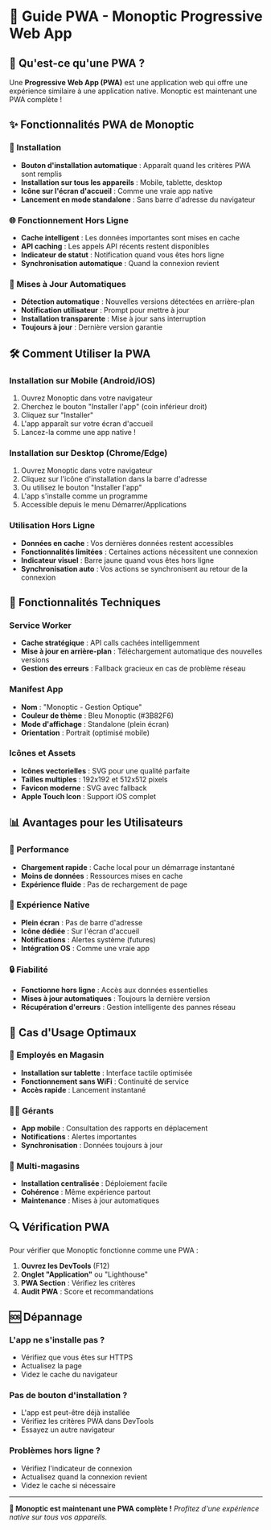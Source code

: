 # 📱 Guide PWA - Monoptic Progressive Web App

## 🚀 Qu'est-ce qu'une PWA ?

Une **Progressive Web App (PWA)** est une application web qui offre une expérience similaire à une application native. Monoptic est maintenant une PWA complète !

## ✨ Fonctionnalités PWA de Monoptic

### 📲 Installation
- **Bouton d'installation automatique** : Apparaît quand les critères PWA sont remplis
- **Installation sur tous les appareils** : Mobile, tablette, desktop
- **Icône sur l'écran d'accueil** : Comme une vraie app native
- **Lancement en mode standalone** : Sans barre d'adresse du navigateur

### 🌐 Fonctionnement Hors Ligne
- **Cache intelligent** : Les données importantes sont mises en cache
- **API caching** : Les appels API récents restent disponibles
- **Indicateur de statut** : Notification quand vous êtes hors ligne
- **Synchronisation automatique** : Quand la connexion revient

### 🔄 Mises à Jour Automatiques
- **Détection automatique** : Nouvelles versions détectées en arrière-plan
- **Notification utilisateur** : Prompt pour mettre à jour
- **Installation transparente** : Mise à jour sans interruption
- **Toujours à jour** : Dernière version garantie

## 🛠️ Comment Utiliser la PWA

### Installation sur Mobile (Android/iOS)
1. Ouvrez Monoptic dans votre navigateur
2. Cherchez le bouton "Installer l'app" (coin inférieur droit)
3. Cliquez sur "Installer"
4. L'app apparaît sur votre écran d'accueil
5. Lancez-la comme une app native !

### Installation sur Desktop (Chrome/Edge)
1. Ouvrez Monoptic dans votre navigateur
2. Cliquez sur l'icône d'installation dans la barre d'adresse
3. Ou utilisez le bouton "Installer l'app"
4. L'app s'installe comme un programme
5. Accessible depuis le menu Démarrer/Applications

### Utilisation Hors Ligne
- **Données en cache** : Vos dernières données restent accessibles
- **Fonctionnalités limitées** : Certaines actions nécessitent une connexion
- **Indicateur visuel** : Barre jaune quand vous êtes hors ligne
- **Synchronisation auto** : Vos actions se synchronisent au retour de la connexion

## 🔧 Fonctionnalités Techniques

### Service Worker
- **Cache stratégique** : API calls cachées intelligemment
- **Mise à jour en arrière-plan** : Téléchargement automatique des nouvelles versions
- **Gestion des erreurs** : Fallback gracieux en cas de problème réseau

### Manifest App
- **Nom** : "Monoptic - Gestion Optique"
- **Couleur de thème** : Bleu Monoptic (#3B82F6)
- **Mode d'affichage** : Standalone (plein écran)
- **Orientation** : Portrait (optimisé mobile)

### Icônes et Assets
- **Icônes vectorielles** : SVG pour une qualité parfaite
- **Tailles multiples** : 192x192 et 512x512 pixels
- **Favicon moderne** : SVG avec fallback
- **Apple Touch Icon** : Support iOS complet

## 📊 Avantages pour les Utilisateurs

### 🚀 Performance
- **Chargement rapide** : Cache local pour un démarrage instantané
- **Moins de données** : Ressources mises en cache
- **Expérience fluide** : Pas de rechargement de page

### 📱 Expérience Native
- **Plein écran** : Pas de barre d'adresse
- **Icône dédiée** : Sur l'écran d'accueil
- **Notifications** : Alertes système (futures)
- **Intégration OS** : Comme une vraie app

### 🔒 Fiabilité
- **Fonctionne hors ligne** : Accès aux données essentielles
- **Mises à jour automatiques** : Toujours la dernière version
- **Récupération d'erreurs** : Gestion intelligente des pannes réseau

## 🎯 Cas d'Usage Optimaux

### 👥 Employés en Magasin
- **Installation sur tablette** : Interface tactile optimisée
- **Fonctionnement sans WiFi** : Continuité de service
- **Accès rapide** : Lancement instantané

### 👨‍💼 Gérants
- **App mobile** : Consultation des rapports en déplacement
- **Notifications** : Alertes importantes
- **Synchronisation** : Données toujours à jour

### 🏢 Multi-magasins
- **Installation centralisée** : Déploiement facile
- **Cohérence** : Même expérience partout
- **Maintenance** : Mises à jour automatiques

## 🔍 Vérification PWA

Pour vérifier que Monoptic fonctionne comme une PWA :

1. **Ouvrez les DevTools** (F12)
2. **Onglet "Application"** ou "Lighthouse"
3. **PWA Section** : Vérifiez les critères
4. **Audit PWA** : Score et recommandations

## 🆘 Dépannage

### L'app ne s'installe pas ?
- Vérifiez que vous êtes sur HTTPS
- Actualisez la page
- Videz le cache du navigateur

### Pas de bouton d'installation ?
- L'app est peut-être déjà installée
- Vérifiez les critères PWA dans DevTools
- Essayez un autre navigateur

### Problèmes hors ligne ?
- Vérifiez l'indicateur de connexion
- Actualisez quand la connexion revient
- Videz le cache si nécessaire

---

**🎉 Monoptic est maintenant une PWA complète !**
*Profitez d'une expérience native sur tous vos appareils.*
